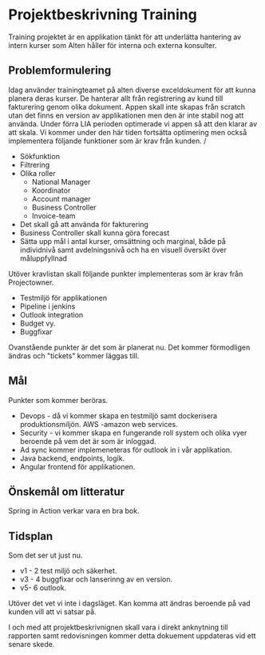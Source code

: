 # Projektbeskrivning Training

Training projektet är en applikation tänkt för att underlätta hantering av
intern kurser som Alten håller för interna och externa konsulter.  


## Problemformulering

Idag använder trainingteamet på alten  diverse exceldokument för att kunna
planera deras kurser. De hanterar allt från registrering av kund till
fakturering genom olika dokument. Appen skall inte skapas från scratch utan det
finns en version av applikationen men den är inte stabil nog att använda. Under
förra LIA perioden optimerade vi appen så att den klarar av att skala. Vi kommer
under den här tiden fortsätta optimering men också implementera följande
funktioner som är krav från kunden.
/
* Sökfunktion
* Filtrering 
* Olika roller
    * National Manager
    * Koordinator
    * Account manager
    * Business Controller
    * Invoice-team
* Det skall gå att använda för fakturering
* Business Controller skall kunna göra forecast
* Sätta upp mål i antal kurser, omsättning och marginal, både på individnivå
  samt avdelningsnivå och ha en visuell översikt över måluppfyllnad

Utöver kravlistan skall följande punkter implementeras som är krav från
Projectowner.

* Testmiljö för applikationen
* Pipeline i jenkins
* Outlook integration
* Budget vy.
* Buggfixar

Ovanstående punkter är det som är planerat nu. Det kommer förmodligen ändras och
"tickets" kommer läggas till.

## Mål

Punkter som kommer beröras.
* Devops - då vi kommer skapa en testmiljö samt dockerisera produktionsmiljön.
  AWS -amazon web services.
* Security - vi kommer skapa en fungerande roll system och olika vyer beroende
  på vem det är som är inloggad.
* Ad sync kommer implemeneteras för outlook in i vår applikation. 
* Java backend, endpoints, logik.
* Angular frontend för applikationen.

## Önskemål om litteratur

Spring in Action verkar vara en bra bok.

## Tidsplan
Som det ser ut just nu. 

* v1 - 2 test miljö och säkerhet.
* v3 - 4 buggfixar och lanserinng av en version.
* v5- 6 outlook.

Utöver det vet vi inte i dagsläget. Kan komma att ändras beroende på vad kunden
vill att vi satsar på.


I och med att projektbeskrivnignen skall vara i direkt anknytning till rapporten
samt redovisningen kommer detta dokuement uppdateras vid ett senare skede. 

